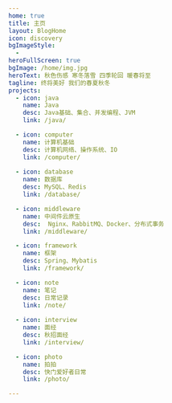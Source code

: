 ```yaml
---
home: true
title: 主页
layout: BlogHome
icon: discovery
bgImageStyle:
  - 
heroFullScreen: true
bgImage: /home/img.jpg
heroText: 秋色伤感 寒冬落雪 四季轮回 暖春将至
tagline: 终将美好 我们的春夏秋冬
projects:
  - icon: java
    name: Java
    desc: Java基础、集合、并发编程、JVM
    link: /java/

  - icon: computer
    name: 计算机基础
    desc: 计算机网络、操作系统、IO
    link: /computer/
    
  - icon: database
    name: 数据库
    desc: MySQL、Redis
    link: /database/

  - icon: middleware
    name: 中间件云原生
    desc:  Nginx、RabbitMQ、Docker、分布式事务
    link: /middleware/

  - icon: framework
    name: 框架
    desc: Spring、Mybatis
    link: /framework/

  - icon: note
    name: 笔记
    desc: 日常记录
    link: /note/
    
  - icon: interview
    name: 面经
    desc: 秋招面经
    link: /interview/

  - icon: photo
    name: 拍拍
    desc: 快门爱好者日常
    link: /photo/

---
```


